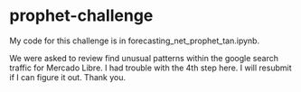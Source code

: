 # prophet-challenge

My code for this challenge is in forecasting_net_prophet_tan.ipynb. 

We were asked to review find unusual patterns within the google search traffic for Mercado Libre. I had trouble with the 4th step here. I will resubmit if I can figure it out. Thank you.
